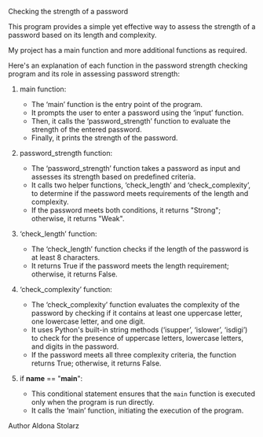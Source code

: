 
Checking the strength of a password 


This program provides a simple yet effective way to assess the strength of a password based on its length and complexity.


My project has a main function and more additional functions as required.

Here's an explanation of each function in the password strength checking program and its role in assessing password strength:

1. main function:
   - The ‘main’ function is the entry point of the program.
   - It prompts the user to enter a password using the ‘input’ function.
   - Then, it calls the ‘password_strength’ function to evaluate the strength of the entered password.
   - Finally, it prints the strength of the password.

2. password_strength function:
   - The ‘password_strength’   function takes a password as input and assesses its strength based on predefined criteria.
   - It calls two helper functions, ‘check_length’ and ‘check_complexity’, to determine if the password meets requirements of the length and complexity.
   - If the password meets both conditions, it returns "Strong"; otherwise, it returns "Weak".

3. ‘check_length’ function:
   - The ‘check_length’ function checks if the length of the password is at least 8 characters.
   - It returns True if the password meets the length requirement; otherwise, it returns False.

4. ‘check_complexity’ function:
   - The ‘check_complexity’ function evaluates the complexity of the password by checking if it contains at least one uppercase letter, one lowercase letter, and one digit.
   - It uses Python's built-in string methods (‘isupper’, ‘islower’, ‘isdigi’) to check for the presence of uppercase letters, lowercase letters, and digits in the password.
   - If the password meets all three complexity criteria, the function returns True; otherwise, it returns False.

5. if __name__ == "__main__":
   - This conditional statement ensures that the `main` function is executed only when the program is run directly.
   - It calls the ‘main’ function, initiating the execution of the program.




Author Aldona Stolarz